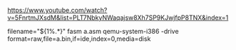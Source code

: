 https://www.youtube.com/watch?v=5FnrtmJXsdM&list=PLT7NbkyNWaqajsw8Xh7SP9KJwjfpP8TNX&index=1

filename="${1%.*}"
fasm a.asm
qemu-system-i386 -drive format=raw,file=a.bin,if=ide,index=0,media=disk

